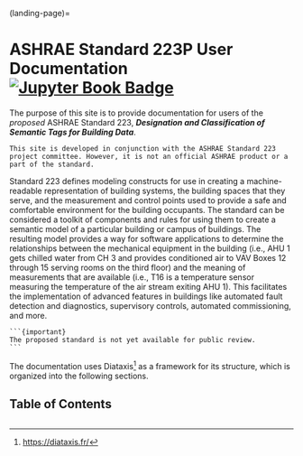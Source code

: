 (landing-page)=
# ASHRAE Standard 223P User Documentation [![Jupyter Book Badge](https://jupyterbook.org/badge.svg)](https://open223.github.io/docs.open223.info/)

The purpose of this site is to provide documentation for users of the *proposed* ASHRAE Standard 223, ***Designation and Classification of Semantic Tags for Building Data***.

```{note}
This site is developed in conjunction with the ASHRAE Standard 223 project committee. However, it is not an official ASHRAE product or a part of the standard.
```

Standard 223 defines modeling constructs for use in creating a machine-readable representation of building systems, the building spaces that they serve, and the measurement and control points used to provide a safe and comfortable environment for the building occupants. The standard can be considered a toolkit of components and rules for using them to create a semantic model of a particular building or campus of buildings. The resulting model provides a way for software applications to determine the relationships between the mechanical equipment in the building (i.e., AHU 1 gets chilled water from CH 3 and provides conditioned air to VAV Boxes 12 through 15 serving rooms on the third floor) and the meaning of measurements that are available (i.e., T16 is a temperature sensor measuring the temperature of the air stream exiting AHU 1). This facilitates the implementation of advanced features in buildings like automated fault detection and diagnostics, supervisory controls, automated commissioning, and more.

````{margin}
```{important}
The proposed standard is not yet available for public review.
```
````

The documentation uses Diataxis[^1] as a framework for its structure, which is organized into the following sections.

[^1]: https://diataxis.fr/

## Table of Contents
```{tableofcontents}
```
